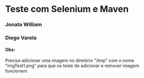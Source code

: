# Teste com Selenium e Maven

### Jonata William
### Diego Varela




#### Obs:
Precisa adicionar uma imagem no diretório "/tmp" com o nome "imgTest1.png" para que os teste de adicionar e remover imagem funcionem. 
